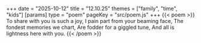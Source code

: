 +++
date = "2025-10-12"
title = "12.10.25"
themes = ["family", "time", "kids"]
[params]
  type = "poem"
  pageKey = "src/poem.js"
+++
{{< poem >}}
To share with you is such a joy,
I pain part from your beaming face,
The fondest memories we chart,
Are fodder for a giggled tune,
And all is lightness here with you.
{{< /poem >}}
